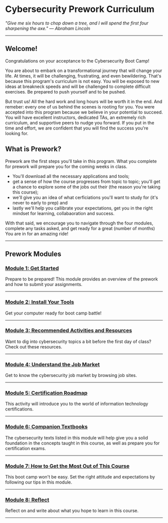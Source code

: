 # Cybersecurity Prework Curriculum

_"Give me six hours to chop down a tree, and I will spend the first four sharpening the axe." — Abraham Lincoln_

---

## Welcome!

Congratulations on your acceptance to the Cybersecurity Boot Camp!

You are about to embark on a transformational journey that will change your life. At times, it will be challenging, frustrating, and even bewildering. That's because this program's curriculum is not easy. You will be exposed to new ideas at breakneck speeds and will be challenged to complete difficult exercises. Be prepared to push yourself and to be pushed.

But trust us! All the hard work and long hours will be worth it in the end. And remeber: every one of us behind the scenes is rooting for you. You were accepted into this program because we believe in your potential to succeed. You will have excellent instructors, dedicated TAs, an extremely rich curriculum, and supportive peers to nudge you forward. If you put in the time and effort, we are confident that you will find the success you're looking for.


## What is Prework?

Prework are the first steps you'll take in this program. What you complete for prework will prepare you for the coming weeks in class. 
- You'll download all the necessary applications and tools;
- get a sense of how the course progresses from topic to topic; you'll get a chance to explore some of the jobs out their (the reason you're taking this course); 
- we'll give you an idea of what cerficiations you'll want to study for (it's never to early to prep) and 
- lastly we'll help you callibrate your expectations, get you in the right mindset for learning, collabaoration and success.

With that said, we encourage you to navigate through the four modules, complete any tasks asked, and get ready for a great (number of months) You are in for an amazing ride!


---

## Prework Modules

### [Module 1: Get Started](modules/module-1-prepare-for-pre-work-required.md)

Prepare to be prepared! This module provides an overview of the prework and how to submit your assignments.

---

### [Module 2: Install Your Tools](modules/module-2-my-machine-is-ready-required.md)

Get your computer ready for boot camp battle!

--- 

### [Module 3: Recommended Activities and Resources](modules/module-3-recommended-activities-reading-and-writing.md)

Want to dig into cybersecurity topics a bit before the first day of class? Check out these resources.

---

### [Module 4: Understand the Job Market](modules/module-4-understanding-the-job-market.md)

Get to know the cybersecurity job market by browsing job sites.

---

### [Module 5: Certification Roadmap](modules/module-5-get-yo-feet-wet-required-.md)

This activity will introduce you to the world of information technology certifications.

---

### [Module 6: Companion Textbooks](modules/module-6-companion-text-books-required.md)

The cybersecurity texts listed in this module will help give you a solid foundation in the concepts taught in this course, as well as prepare you for certification exams. 

---

### [Module 7: How to Get the Most Out of This Course](modules/module-7-get-yo-mind-right-required.md)

This boot camp won't be easy. Set the right attitude and expectations by following our tips in this module.

---

### [Module 8: Reflect](modules/module-8-lets-get-to-work.md)

Reflect on and write about what you hope to learn in this course. 

---



